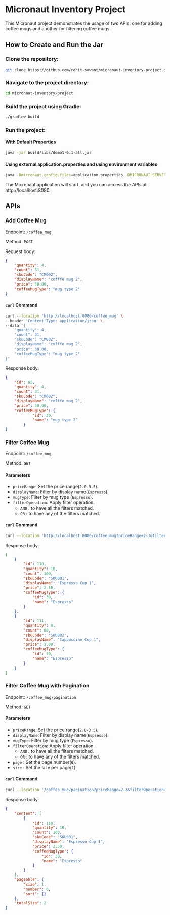 
# Micronaut Inventory Project

This Micronaut project demonstrates the usage of two APIs: one for adding coffee mugs and another for filtering coffee mugs.

## How to Create and Run the Jar
### Clone the repository:

```bash
git clone https://github.com/rohit-sawant/micronaut-inventory-project.git
```
### Navigate to the project directory:
```bash
cd micronaut-inventory-project
```

### Build the project using Gradle:

```bash
./gradlew build
```

### Run the project:

#### With Default Properties
```bash
java -jar build/libs/demo1-0.1-all.jar
```
#### Using external application.properties and using environment variables
```bash
java -Dmicronaut.config.files=application.properties -DMICRONAUT_SERVER_PORT=8080 -DMICRONAUT_DATASOURCE_DATABASE_NAME=FPL2 -jar demo1-0.1-all.jar
```

The Micronaut application will start, and you can access the APIs at http://localhost:8080.


## APIs

### Add Coffee Mug

Endpoint: `/coffee_mug`

Method: `POST`

Request body:
```json
{
    "quantity": 4,
    "count": 31,
    "skuCode": "CM002",
    "displayName": "cofffe mug 2",
    "price": 30.00,
    "coffeeMugType": "mug type 2"
}
```

#### `curl` Command
```bash
curl --location 'http://localhost:8080/coffee_mug' \
--header 'Content-Type: application/json' \
--data '{
    "quantity": 4,
    "count": 31,
    "skuCode": "CM002",
    "displayName": "cofffe mug 2",
    "price": 30.00,
    "coffeeMugType": "mug type 2"
}'
```

Response body:
```json
{
    "id": 82,
    "quantity": 4,
    "count": 31,
    "skuCode": "CM002",
    "displayName": "cofffe mug 2",
    "price": 30.00,
    "coffeeMugType": {
            "id": 29,
            "name": "mug type 2"
        }
}
```


### Filter Coffee Mug

Endpoint: `/coffee_mug`

Method: `GET`

#### Parameters
- `priceRange`: Set the price range(`2.0-3.5`).
- `displayName`: Filter by display name(`Espresso`).
- `mugType`: Filter by mug type (`Espresso`).
- `filterOperation`: Apply filter operation.
    - `AND` : to have all the filters matched.
    - `OR`  : to have any of the filters matched.

#### `curl` Command
```bash
curl --location 'http://localhost:8080/coffee_mug?priceRange=2-3&filterOperation=AND&displayName=cup&mugType=espresso'
```

Response body:
```json
[
    {
        "id": 110,
        "quantity": 10,
        "count": 100,
        "skuCode": "SKU001",
        "displayName": "Espresso Cup 1",
        "price": 2.50,
        "coffeeMugType": {
            "id": 30,
            "name": "Espresso"
        }
    },
    {
        "id": 111,
        "quantity": 8,
        "count": 80,
        "skuCode": "SKU002",
        "displayName": "Cappuccino Cup 1",
        "price": 3.00,
        "coffeeMugType": {
            "id": 30,
            "name": "Espresso"
        }
    }
]
```


### Filter Coffee Mug with Pagination

Endpoint: `/coffee_mug/pagination`

Method: `GET`

#### Parameters
- `priceRange`: Set the price range(`2.0-3.5`).
- `displayName`: Filter by display name(`Espresso`).
- `mugType`: Filter by mug type (`Espresso`).
- `filterOperation`: Apply filter operation.
    - `AND` : to have all the filters matched.
    - `OR`  : to have any of the filters matched.
- `page` : Set the page number(`0`).
- `size` : Set the size per page(`1`).

#### `curl` Command
```bash
curl --location '/coffee_mug/pagination?priceRange=2-3&filterOperation=AND&displayName=cup&mugType=espresso&page=0&size=1'
```

Response body:
```json
{
    "content": [
        {
            "id": 110,
            "quantity": 10,
            "count": 100,
            "skuCode": "SKU001",
            "displayName": "Espresso Cup 1",
            "price": 2.50,
            "coffeeMugType": {
                "id": 30,
                "name": "Espresso"
            }
        }
    ],
    "pageable": {
        "size": 1,
        "number": 0,
        "sort": {}
    },
    "totalSize": 2
}
```






